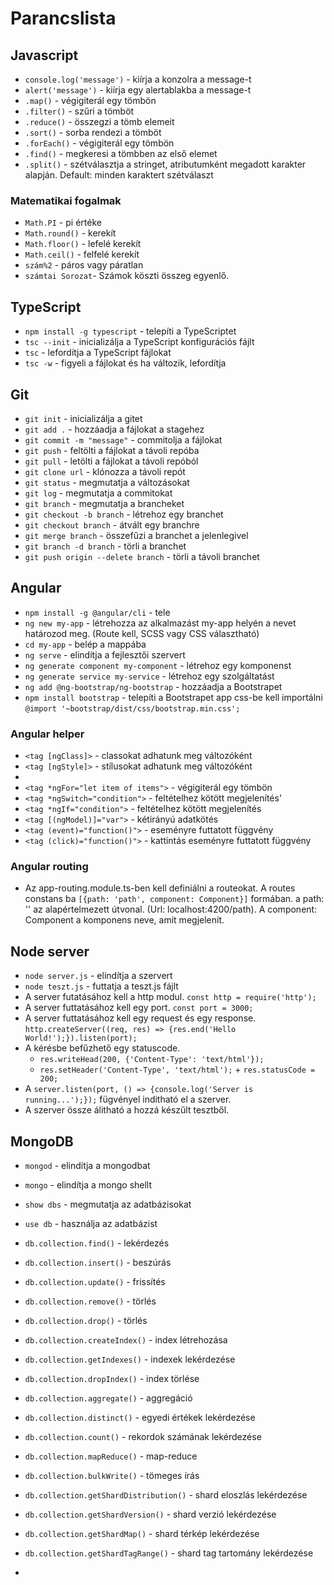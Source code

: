 # Parancslista

## Javascript
- `console.log('message')` - kiírja a konzolra a message-t
- `alert('message')` - kiírja egy alertablakba a message-t
- `.map()` - végigiterál egy tömbön
- `.filter()` - szűri a tömböt
- `.reduce()` - összegzi a tömb elemeit
- `.sort()` - sorba rendezi a tömböt
- `.forEach()` - végigiterál egy tömbön
- `.find()` - megkeresi a tömbben az első elemet
- `.split()` - szétválasztja a stringet, atributumként megadott karakter alapján. Default: minden karaktert szétválaszt

### Matematikai fogalmak
- `Math.PI` - pi értéke
- `Math.round()` - kerekít
- `Math.floor()` - lefelé kerekít
- `Math.ceil()` - felfelé kerekít
- `szám%2` - páros vagy páratlan
- `számtai Sorozat`- Számok köszti összeg egyenlő.


## TypeScript
- `npm install -g typescript` - telepíti a TypeScriptet
- `tsc --init` - inicializálja a TypeScript konfigurációs fájlt
- `tsc` - lefordítja a TypeScript fájlokat
- `tsc -w` - figyeli a fájlokat és ha változik, lefordítja

## Git
- `git init` - inicializálja a gitet
- `git add .` - hozzáadja a fájlokat a stagehez
- `git commit -m "message"` - commitolja a fájlokat
- `git push` - feltölti a fájlokat a távoli repóba
- `git pull` - letölti a fájlokat a távoli repóból
- `git clone url` - klónozza a távoli repót
- `git status` - megmutatja a változásokat
- `git log` - megmutatja a commitokat
- `git branch` - megmutatja a brancheket
- `git checkout -b branch` - létrehoz egy branchet
- `git checkout branch` - átvált egy branchre
- `git merge branch` - összefűzi a branchet a jelenlegivel
- `git branch -d branch` - törli a branchet
- `git push origin --delete branch` - törli a távoli branchet

## Angular
- `npm install -g @angular/cli` - tele
- `ng new my-app` - létrehozza az alkalmazást my-app helyén a nevet  határozod meg. (Route kell, SCSS vagy CSS választható)
- `cd my-app` - belép a mappába
- `ng serve` - elindítja a fejlesztői szervert
- `ng generate component my-component` - létrehoz egy komponenst
- `ng generate service my-service` - létrehoz egy szolgáltatást
- `ng add @ng-bootstrap/ng-bootstrap` - hozzáadja a Bootstrapet
- `npm install bootstrap` - telepíti a Bootstrapet app css-be kell importálni
`@import '~bootstrap/dist/css/bootstrap.min.css';`

### Angular helper
- `<tag [ngClass]>` - classokat adhatunk meg változóként
- `<tag [ngStyle]>` - stílusokat adhatunk meg változóként
- 
- `<tag *ngFor="let item of items">` - végigiterál egy tömbön
- `<tag *ngSwitch="condition">` - feltételhez kötött megjelenítés'
- `<tag *ngIf="condition">` - feltételhez kötött megjelenítés
- `<tag [(ngModel)]="var">` - kétirányú adatkötés
- `<tag (event)="function()">` - eseményre futtatott függvény
- `<tag (click)="function()">` - kattintás eseményre futtatott függvény
### Angular routing
-  Az app-routing.module.ts-ben kell definiálni a routeokat. A routes constans ba `[{path: 'path', component: Component}]` formában. a path: '' az alapértelmezett útvonal. (Url: localhost:4200/path). A component: Component a komponens neve, amit megjelenít.


## Node server
- `node server.js` - elindítja a szervert
- `node teszt.js` - futtatja a teszt.js fájlt
- A server futatásához kell a http modul. `const http = require('http');`
- A server futtatásához kell egy port. `const port = 3000;`
- A server futtatásához kell egy request és egy response. `http.createServer((req, res) => {res.end('Hello World!');}).listen(port);`
- A kérésbe befűzhető egy statuscode. 
  - `res.writeHead(200, {'Content-Type': 'text/html'});` 
  - `res.setHeader('Content-Type', 'text/html');` + `res.statusCode = 200;`
- A `server.listen(port, () => {console.log('Server is running...');});` fügvényel inditható el a szerver.
- A szerver össze álitható a hozzá készűlt tesztből.



## MongoDB
- `mongod` - elindítja a mongodbat
- `mongo` - elindítja a mongo shellt
- `show dbs` - megmutatja az adatbázisokat
- `use db` - használja az adatbázist
- `db.collection.find()` - lekérdezés
- `db.collection.insert()` - beszúrás
- `db.collection.update()` - frissítés
- `db.collection.remove()` - törlés
- `db.collection.drop()` - törlés
- `db.collection.createIndex()` - index létrehozása
- `db.collection.getIndexes()` - indexek lekérdezése
- `db.collection.dropIndex()` - index törlése
- `db.collection.aggregate()` - aggregáció
- `db.collection.distinct()` - egyedi értékek lekérdezése
- `db.collection.count()` - rekordok számának lekérdezése
- `db.collection.mapReduce()` - map-reduce
- `db.collection.bulkWrite()` - tömeges írás
- `db.collection.getShardDistribution()` - shard eloszlás lekérdezése
- `db.collection.getShardVersion()` - shard verzió lekérdezése
- `db.collection.getShardMap()` - shard térkép lekérdezése
- `db.collection.getShardTagRange()` - shard tag tartomány lekérdezése

- 
